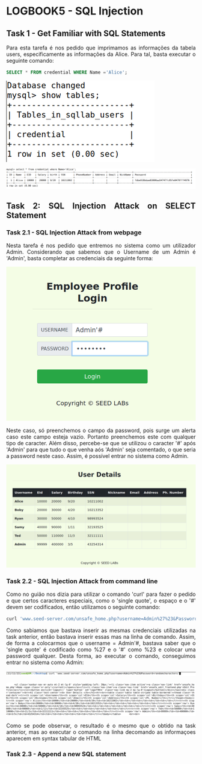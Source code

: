 # LOGBOOK5 - SQL Injection
## Task 1 - Get Familiar with SQL Statements
<div <div align="justify">
<p>
Para esta tarefa é nos pedido que imprimamos as informações da tabela users, especificamente as informações da Alice. Para tal, basta executar o seguinte comando:
</p>

```sql
SELECT * FROM credential WHERE Name ='Alice';
```
![](uploads/logbook8P1.png)

![](uploads/logbook8P2.png)

## Task 2: SQL Injection Attack on SELECT Statement
### Task 2.1 - SQL Injection Attack from webpage
<p>
Nesta tarefa é nos pedido que entremos no sistema como um utilizador Admin. Considerando que sabemos que o Username de um Admin é 'Admin', basta completar as credenciais da seguinte forma:
</p>

![](uploads/logbook8P3.png)

<p>
Neste caso, só preenchemos o campo da password, pois surge um alerta caso este campo esteja vazio. Portanto preenchemos este com qualquer tipo de caracter. Além disso, percebe-se que se utilizou o caracter '#' após 'Admin' para que tudo o que venha aós 'Admin' seja comentado, o que seria a password neste caso. Assim, é possível entrar no sistema como Admin.
</p>

![](uploads/logbook8P4.png)

### Task 2.2 - SQL Injection Attack from command line
<p>
Como no guião nos dizia para utilizar o comando 'curl' para fazer o pedido e que certos caracteres especiais, como o 'single quote', o espaço e o '#' devem ser codificados, então utilizamos o seguinte comando:
</p>

```bash
curl 'www.seed-server.com/unsafe_home.php?username=Admin%27%23&Password=randomcharacters'
```

<p>
Como sabiamos que bastava inserir as mesmas credenciais utilizadas na task anterior, então bastava inserir essas mas na linha de comando. Assim, de forma a colocarmos que o username = Admin'#, bastava saber que o 'single quote' é codificado como %27 e o '#' como %23 e colocar uma password qualquer. Desta forma, ao executar o comando, conseguimos entrar no sistema como Admin: 
</p>

![](uploads/logbook8P5.png)

![](uploads/logbook8P6.png)

<p> Como se pode observar, o resultado é o mesmo que o obtido na task anterior, mas ao executar o comando na linha decomando as informaçoes aparecem em syntax tabular de HTML </p>

### Task 2.3 - Append a new SQL statement

</div>